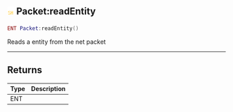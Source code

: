 ## ![shared](.gitbook/assets/shared.png) Packet:readEntity


```lua
ENT Packet:readEntity()
```

Reads a entity from the net packet



------
## Returns

| Type | Description |
| ---- | ----------: |
| ENT |  |

